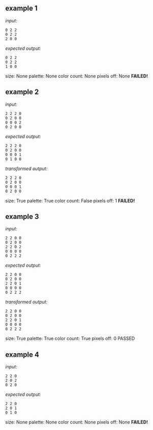
## example 1
*input:*
```
0 2 2
0 2 2
2 0 0
```
*expected output:*
```
0 2 2
0 2 2
1 0 0
```
size: None
palette: None
color count: None
pixels off: None
**FAILED!**

## example 2
*input:*
```
2 2 2 0
0 2 0 0
0 0 0 2
0 2 0 0
```
*expected output:*
```
2 2 2 0
0 2 0 0
0 0 0 1
0 1 0 0
```
*transformed output:*
```
2 2 2 0
0 2 0 0
0 0 0 1
0 2 0 0
```
size: True
palette: True
color count: False
pixels off: 1
**FAILED!**

## example 3
*input:*
```
2 2 0 0
0 2 0 0
2 2 0 2
0 0 0 0
0 2 2 2
```
*expected output:*
```
2 2 0 0
0 2 0 0
2 2 0 1
0 0 0 0
0 2 2 2
```
*transformed output:*
```
2 2 0 0
0 2 0 0
2 2 0 1
0 0 0 0
0 2 2 2
```
size: True
palette: True
color count: True
pixels off: 0
PASSED

## example 4
*input:*
```
2 2 0
2 0 2
0 2 0
```
*expected output:*
```
2 2 0
2 0 1
0 1 0
```
size: None
palette: None
color count: None
pixels off: None
**FAILED!**
